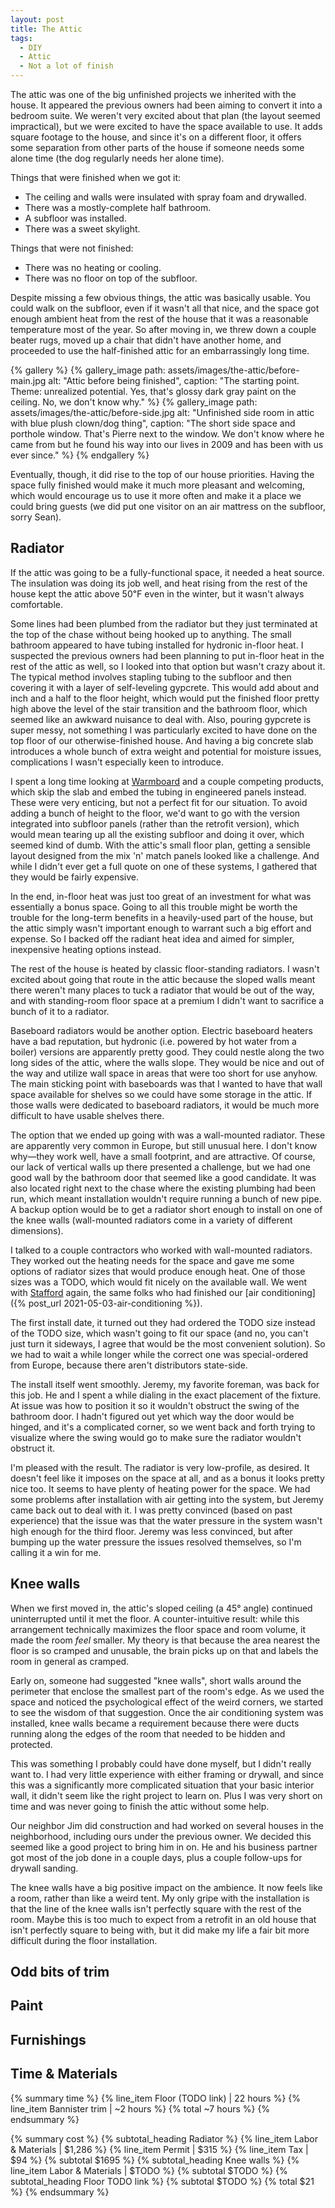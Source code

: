 ```yaml
---
layout: post
title: The Attic
tags:
  - DIY
  - Attic
  - Not a lot of finish
---
```


The attic was one of the big unfinished projects we inherited with the house.
It appeared the previous owners had been aiming to convert it into a bedroom suite.
We weren't very excited about that plan (the layout seemed impractical), but we were excited to have the space available to use.
It adds square footage to the house, and since it's on a different floor, it offers some separation from other parts of the house if someone needs some alone time (the dog regularly needs her alone time).

Things that were finished when we got it:

 * The ceiling and walls were insulated with spray foam and drywalled.
 * There was a mostly-complete half bathroom.
 * A subfloor was installed.
 * There was a sweet skylight.

Things that were not finished:

 * There was no heating or cooling.
 * There was no floor on top of the subfloor.

Despite missing a few obvious things, the attic was basically usable.
You could walk on the subfloor, even if it wasn't all that nice, and the space got enough ambient heat from the rest of the house that it was a reasonable temperature most of the year.
So after moving in, we threw down a couple beater rugs, moved up a chair that didn't have another home, and proceeded to use the half-finished attic for an embarrassingly long time.

{% gallery %}
{% gallery_image path: assets/images/the-attic/before-main.jpg alt: "Attic before being finished", caption: "The starting point. Theme: unrealized potential. Yes, that's glossy dark gray paint on the ceiling. No, we don't know why." %}
{% gallery_image path: assets/images/the-attic/before-side.jpg alt: "Unfinished side room in attic with blue plush clown/dog thing", caption: "The short side space and porthole window. That's Pierre next to the window. We don't know where he came from but he found his way into our lives in 2009 and has been with us ever since." %}
{% endgallery %}

Eventually, though, it did rise to the top of our house priorities.
Having the space fully finished would make it much more pleasant and welcoming, which would encourage us to use it more often and make it a place we could bring guests (we did put one visitor on an air mattress on the subfloor, sorry Sean).

## Radiator ##

If the attic was going to be a fully-functional space, it needed a heat source.
The insulation was doing its job well, and heat rising from the rest of the house kept the attic above 50℉ even in the winter, but it wasn't always comfortable.

Some lines had been plumbed from the radiator but they just terminated at the top of the chase without being hooked up to anything.
The small bathroom appeared to have tubing installed for hydronic in-floor heat.
I suspected the previous owners had been planning to put in-floor heat in the rest of the attic as well, so I looked into that option but wasn't crazy about it.
The typical method involves stapling tubing to the subfloor and then covering it with a layer of self-leveling gypcrete.
This would add about and inch and a half to the floor height, which would put the finished floor pretty high above the level of the stair transition and the bathroom floor, which seemed like an awkward nuisance to deal with.
Also, pouring gypcrete is super messy, not something I was particularly excited to have done on the top floor of our otherwise-finished house.
And having a big concrete slab introduces a whole bunch of extra weight and potential for moisture issues, complications I wasn't especially keen to introduce.

I spent a long time looking at [Warmboard](https://www.warmboard.com/warmboard-s) and a couple competing products, which skip the slab and embed the tubing in engineered panels instead.
These were very enticing, but not a perfect fit for our situation.
To avoid adding a bunch of height to the floor, we'd want to go with the version integrated into subfloor panels (rather than the retrofit version), which would mean tearing up all the existing subfloor and doing it over, which seemed kind of dumb.
With the attic's small floor plan, getting a sensible layout designed from the mix 'n' match panels looked like a challenge.
And while I didn't ever get a full quote on one of these systems, I gathered that they would be fairly expensive.

In the end, in-floor heat was just too great of an investment for what was essentially a bonus space.
Going to all this trouble might be worth the trouble for the long-term benefits in a heavily-used part of the house, but the attic simply wasn't important enough to warrant such a big effort and expense.
So I backed off the radiant heat idea and aimed for simpler, inexpensive heating options instead.

The rest of the house is heated by classic floor-standing radiators.
I wasn't excited about going that route in the attic because the sloped walls meant there weren't many places to tuck a radiator that would be out of the way, and with standing-room floor space at a premium I didn't want to sacrifice a bunch of it to a radiator.

Baseboard radiators would be another option.
Electric baseboard heaters have a bad reputation, but hydronic (i.e. powered by hot water from a boiler) versions are apparently pretty good.
They could nestle along the two long sides of the attic, where the walls slope.
They would be nice and out of the way and utilize wall space in areas that were too short for use anyhow.
The main sticking point with baseboards was that I wanted to have that wall space available for shelves so we could have some storage in the attic.
If those walls were dedicated to baseboard radiators, it would be much more difficult to have usable shelves there.

The option that we ended up going with was a wall-mounted radiator.
These are apparently very common in Europe, but still unusual here.
I don't know why—they work well, have a small footprint, and are attractive.
Of course, our lack of vertical walls up there presented a challenge, but we had one good wall by the bathroom door that seemed like a good candidate.
It was also located right next to the chase where the existing plumbing had been run, which meant installation wouldn't require running a bunch of new pipe.
A backup option would be to get a radiator short enough to install on one of the knee walls (wall-mounted radiators come in a variety of different dimensions).

I talked to a couple contractors who worked with wall-mounted radiators.
They worked out the heating needs for the space and gave me some options of radiator sizes that would produce enough heat.
One of those sizes was a TODO, which would fit nicely on the available wall.
We went with [Stafford](https://www.staffordhomeservice.com/) again, the same folks who had finished our [air conditioning]({% post_url 2021-05-03-air-conditioning %}).

The first install date, it turned out they had ordered the TODO size instead of the TODO size, which wasn't going to fit our space (and no, you can't just turn it sideways, I agree that would be the most convenient solution).
So we had to wait a while longer while the correct one was special-ordered from Europe, because there aren't distributors state-side.

The install itself went smoothly.
Jeremy, my favorite foreman, was back for this job.
He and I spent a while dialing in the exact placement of the fixture.
At issue was how to position it so it wouldn't obstruct the swing of the bathroom door.
I hadn't figured out yet which way the door would be hinged, and it's a complicated corner, so we went back and forth trying to visualize where the swing would go to make sure the radiator wouldn't obstruct it.

I'm pleased with the result.
The radiator is very low-profile, as desired.
It doesn't feel like it imposes on the space at all, and as a bonus it looks pretty nice too.
It seems to have plenty of heating power for the space.
We had some problems after installation with air getting into the system, but Jeremy came back out to deal with it.
I was pretty convinced (based on past experience) that the issue was that the water pressure in the system wasn't high enough for the third floor.
Jeremy was less convinced, but after bumping up the water pressure the issues resolved themselves, so I'm calling it a win for me.

## Knee walls ##

When we first moved in, the attic's sloped ceiling (a 45° angle) continued uninterrupted until it met the floor.
A counter-intuitive result: while this arrangement technically maximizes the floor space and room volume, it made the room *feel* smaller.
My theory is that because the area nearest the floor is so cramped and unusable, the brain picks up on that and labels the room in general as cramped.

Early on, someone had suggested "knee walls", short walls around the perimeter that enclose the smallest part of the room's edge.
As we used the space and noticed the psychological effect of the weird corners, we started to see the wisdom of that suggestion.
Once the air conditioning system was installed, knee walls became a requirement because there were ducts running along the edges of the room that needed to be hidden and protected.

This was something I probably could have done myself, but I didn't really want to.
I had very little experience with either framing or drywall, and since this was a significantly more complicated situation that your basic interior wall, it didn't seem like the right project to learn on.
Plus I was very short on time and was never going to finish the attic without some help.

Our neighbor Jim did construction and had worked on several houses in the neighborhood, including ours under the previous owner.
We decided this seemed like a good project to bring him in on.
He and his business partner got most of the job done in a couple days, plus a couple follow-ups for drywall sanding.

The knee walls have a big positive impact on the ambience.
It now feels like a room, rather than like a weird tent.
My only gripe with the installation is that the line of the knee walls isn't perfectly square with the rest of the room.
Maybe this is too much to expect from a retrofit in an old house that isn't perfectly square to being with, but it did make my life a fair bit more difficult during the floor installation.

## Odd bits of trim ##

## Paint ##

## Furnishings ##

## Time & Materials ##

{% summary time %}
{% line_item Floor (TODO link) | 22 hours %}
{% line_item Bannister trim | ~2 hours %}
{% total ~7 hours %}
{% endsummary %}

{% summary cost %}
{% subtotal_heading Radiator %}
{% line_item Labor & Materials | $1,286 %}
{% line_item Permit | $315 %}
{% line_item Tax | $94 %}
{% subtotal $1695 %}
{% subtotal_heading Knee walls %}
{% line_item Labor & Materials | $TODO %}
{% subtotal $TODO %}
{% subtotal_heading Floor TODO link %}
{% subtotal $TODO %}
{% total $21 %}
{% endsummary %}
